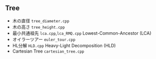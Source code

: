 ## Tree
 
- 木の直径 `tree_diameter.cpp`
- 木の高さ `tree_height.cpp`
- 最小共通祖先   `lca.cpp`,`lca_RMQ.cpp` Lowest-Common-Ancestor (LCA) 
- オイラーツアー `euler_tour.cpp`
- HL分解 `HLD.cpp` Heavy-Light Decomposition (HLD)   
- Cartesian Tree `cartesian_tree.cpp`
